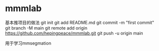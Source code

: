 # mmmlab
基本推项目的做法
git init
git add README.md
git commit -m "first commit"
git branch -M main
git remote add origin https://github.com/hepingpeace/mmmlab.git
git push -u origin main

用于学习mmsegmation
